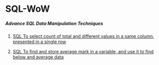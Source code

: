 # SQL-WoW
##### Advance SQL Data Manipulation Techniques
1. [SQL To select count of total and different values in a same column, presented in a single row](https://github.com/biswabijaya/SQL-WoW/blob/master/queries/q1.sql "SQL To select count of total and different values in a same column, presented in a single row")

3. [SQL To find and store average mark in a variable, and use it to find below and average data](https://github.com/biswabijaya/SQL-WoW/blob/master/queries/q2.sql "SQL To find and store average mark in a variable, and use it to find below and average data")
